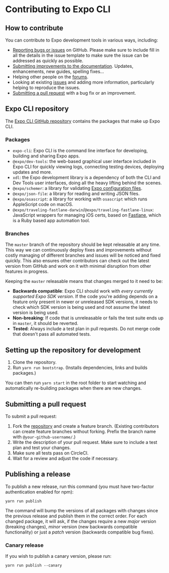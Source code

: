 # Contributing to Expo CLI

## How to contribute

You can contribute to Expo development tools in various ways, including:

- [Reporting bugs or issues](https://github.com/expo/expo-cli/issues/new) on GitHub. Please make sure to include fill in all the details in the issue template to make sure the issue can be addressed as quickly as possible.
- [Submitting improvements to the documentation](https://github.com/expo/expo-docs). Updates, enhancements, new guides, spelling fixes...
- Helping other people on the [forums](https://forums.expo.io).
- Looking at existing [issues](https://github.com/expo/expo-cli/issues) and adding more information, particularly helping to reproduce the issues.
- [Submitting a pull request](#submitting-a-pull-request) with a bug fix or an improvement.

## Expo CLI repository

The [Expo CLI GitHub repository](https://github.com/expo/expo-cli) contains the packages that make up Expo CLI.

### Packages

- `expo-cli`: Expo CLI is the command line interface for developing, building and sharing Expo apps.
- `@expo/dev-tools`: the web-based graphical user interface included in Expo CLI for quickly viewing logs, connecting testing devices, deploying updates and more.
- `xdl`: the Expo development library is a dependency of both the CLI and Dev Tools user interfaces, doing all the heavy lifting behind the scenes.
- `@expo/schemer`: a library for validating [Expo configuration files](https://docs.expo.io/versions/latest/workflow/configuration).
- `@expo/json-file`: a library for reading and writing JSON files.
- `@expo/osascript`: a library for working with `osascript` which runs AppleScript code on macOS.
- `@expo/traveling-fastlane-darwin`/`@expo/traveling-fastlane-linux`: JavaScript wrappers for managing iOS certs, based on [Fastlane](https://fastlane.tools), which is a Ruby based app automation tool.

### Branches

The `master` branch of the repository should be kept releasable at any time. This way we can continuously deploy fixes and improvements without costly managing of different branches and issues will be noticed and fixed quickly. This also ensures other contributors can check out the latest version from GitHub and work on it with minimal disruption from other features in progress.

Keeping the `master` releasable means that changes merged to it need to be:

- **Backwards compatible**: Expo CLI should work with _every currently supported Expo SDK version_. If the code you're adding depends on a feature only present in newer or unreleased SDK versions, it needs to check which SDK version is being used and not assume the latest version is being used.
- **Non-breaking**: If code that is unreleasable or fails the test suite ends up in `master`, it should be reverted.
- **Tested**: Always include a test plan in pull requests. Do not merge code that doesn't pass all automated tests.

## Setting up the repository for development

1. Clone the repository.
2. Run `yarn run bootstrap`. (Installs dependencies, links and builds packages.)

You can then run `yarn start` in the root folder to start watching and automatically re-building packages when there are new changes.

## Submitting a pull request

To submit a pull request:

1. Fork the [repository](https://github.com/expo/expo-cli) and create a feature branch. (Existing contributors can create feature branches without forking. Prefix the branch name with `@your-github-username/`.)
2. Write the description of your pull request. Make sure to include a test plan and test your changes.
3. Make sure all tests pass on CircleCI.
4. Wait for a review and adjust the code if necessary.

## Publishing a release

To publish a new release, run this command (you must have two-factor authentication enabled for npm):

```
yarn run publish
```

The command will bump the versions of all packages with changes since the previous release and publish them in the correct order. For each changed package, it will ask, if the changes require a new _major_ version (breaking changes), _minor_ version (new backwards compatible functionality) or just a _patch_ version (backwards compatible bug fixes).

### Canary release

If you wish to publish a canary version, please run:

```
yarn run publish --canary
```
